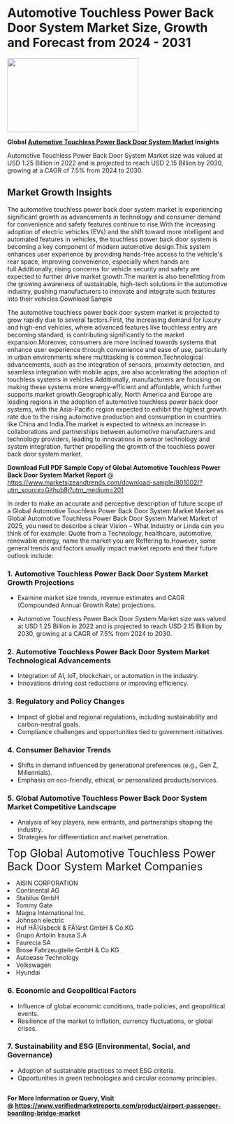 <H1>Automotive Touchless Power Back Door System Market Size, Growth and Forecast from 2024 - 2031</H1><img class="aligncenter size-medium wp-image-584254" src="https://thirdeyenews.in/wp-content/uploads/2024/09/Global-Market-Research-300x168.jpeg" alt="" width="300" height="168" /><p><strong>Global&nbsp;<a href="https://www.marketsizeandtrends.com/download-sample/801002/?utm_source=Github8j?utm_medium=201">Automotive Touchless Power Back Door System Market</a> Insights</strong></p><p>Automotive Touchless Power Back Door System Market size was valued at USD 1.25 Billion in 2022 and is projected to reach USD 2.15 Billion by 2030, growing at a CAGR of 7.5% from 2024 to 2030.</p><p><h2>Market Growth Insights</h2> <p>The automotive touchless power back door system market is experiencing significant growth as advancements in technology and consumer demand for convenience and safety features continue to rise.With the increasing adoption of electric vehicles (EVs) and the shift toward more intelligent and automated features in vehicles, the touchless power back door system is becoming a key component of modern automotive design.This system enhances user experience by providing hands-free access to the vehicle's rear space, improving convenience, especially when hands are full.Additionally, rising concerns for vehicle security and safety are expected to further drive market growth.The market is also benefitting from the growing awareness of sustainable, high-tech solutions in the automotive industry, pushing manufacturers to innovate and integrate such features into their vehicles.Download Sample</p> <p>The automotive touchless power back door system market is projected to grow rapidly due to several factors.First, the increasing demand for luxury and high-end vehicles, where advanced features like touchless entry are becoming standard, is contributing significantly to the market expansion.Moreover, consumers are more inclined towards systems that enhance user experience through convenience and ease of use, particularly in urban environments where multitasking is common.Technological advancements, such as the integration of sensors, proximity detection, and seamless integration with mobile apps, are also accelerating the adoption of touchless systems in vehicles.Additionally, manufacturers are focusing on making these systems more energy-efficient and affordable, which further supports market growth.Geographically, North America and Europe are leading regions in the adoption of automotive touchless power back door systems, with the Asia-Pacific region expected to exhibit the highest growth rate due to the rising automotive production and consumption in countries like China and India.The market is expected to witness an increase in collaborations and partnerships between automotive manufacturers and technology providers, leading to innovations in sensor technology and system integration, further propelling the growth of the touchless power back door system market.</p><p><span class=""><strong>Download Full PDF Sample Copy of Global Automotive Touchless Power Back Door System Market Report</strong> @ <a href="https://www.marketsizeandtrends.com/download-sample/801002/?utm_source=Github8j?utm_medium=201" target="_blank">https://www.marketsizeandtrends.com/download-sample/801002/?utm_source=Github8j?utm_medium=201</a></span></p><p>In order to make an accurate and perceptive description of future scope of a Global&nbsp;Automotive Touchless Power Back Door System Market Market as Global&nbsp;Automotive Touchless Power Back Door System Market Market of 2025, you need to describe a clear Vision &ndash; What Industry or Linda can you think of for example: Quote from a Technology, healthcare, automotive, renewable energy, name the market you are Reffering to.However, some general trends and factors usually impact market reports and their future outlook include:</p><h3>1.&nbsp;<strong>Automotive Touchless Power Back Door System Market Growth Projections</strong></h3><ul><li>Examine market size trends, revenue estimates and CAGR (Compounded Annual Growth Rate) projections.</li><li><p>Automotive Touchless Power Back Door System Market size was valued at USD 1.25 Billion in 2022 and is projected to reach USD 2.15 Billion by 2030, growing at a CAGR of 7.5% from 2024 to 2030.</p></li></ul><h3>2.&nbsp;<strong>Automotive Touchless Power Back Door System Market Technological Advancements</strong></h3><ul><li>Integration of AI, IoT, blockchain, or automation in the industry.</li><li>Innovations driving cost reductions or improving efficiency.</li></ul><h3>3.&nbsp;<strong>Regulatory and Policy Changes</strong></h3><ul><li>Impact of global and regional regulations, including sustainability and carbon-neutral goals.</li><li>Compliance challenges and opportunities tied to government initiatives.</li></ul><h3>4.&nbsp;<strong>Consumer Behavior Trends</strong></h3><ul><li>Shifts in demand influenced by generational preferences (e.g., Gen Z, Millennials).</li><li>Emphasis on eco-friendly, ethical, or personalized products/services.</li></ul><h3>5.&nbsp;<strong>Global Automotive Touchless Power Back Door System Market Competitive Landscape</strong></h3><ul><li>Analysis of key players, new entrants, and partnerships shaping the industry.</li><li>Strategies for differentiation and market penetration.</li></ul><p data-pm-slice="1 1 []"><span style="color: inherit; font-family: inherit; font-size: 25px;">Top Global Automotive Touchless Power Back Door System Market Companies</span></p><div class="" data-test-id=""><p><li>AISIN CORPORATION</li><li> Continental AG</li><li> Stabilus GmbH</li><li> Tommy Gate</li><li> Magna International Inc.</li><li> Johnson electric</li><li> Huf HÃ¼lsbeck & FÃ¼rst GmbH & Co.KG</li><li> Grupo Antolin Irausa S.A</li><li> Faurecia SA</li><li> Brose Fahrzeugteile GmbH & Co.KG</li><li> Autoease Technology</li><li> Volkswagen</li><li> Hyundai</li></p></div><h3>6.&nbsp;<strong>Economic and Geopolitical Factors</strong></h3><ul><li>Influence of global economic conditions, trade policies, and geopolitical events.</li><li>Resilience of the market to inflation, currency fluctuations, or global crises.</li></ul><h3>7.&nbsp;<strong>Sustainability and ESG (Environmental, Social, and Governance)</strong></h3><ul><li>Adoption of sustainable practices to meet ESG criteria.</li><li>Opportunities in green technologies and circular economy principles.</li></ul><h2><strong style="font-size: 14px;">For More Information or Query, Visit @&nbsp;</strong><a style="background-color: #ffffff; font-size: 14px;" href="https://www.marketsizeandtrends.com/report/automotive-touchless-power-back-door-system-market/" target="_blank">https://www.verifiedmarketreports.com/product/airport-passenger-boarding-bridge-market</a></h2>